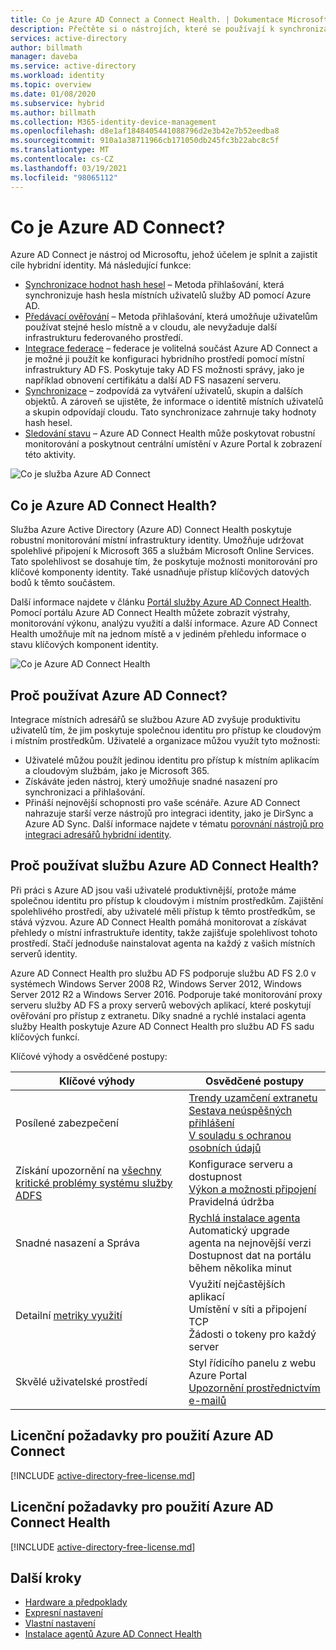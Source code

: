 ```yaml
---
title: Co je Azure AD Connect a Connect Health. | Dokumentace Microsoftu
description: Přečtěte si o nástrojích, které se používají k synchronizaci a monitorování místního prostředí s využitím Azure AD.
services: active-directory
author: billmath
manager: daveba
ms.service: active-directory
ms.workload: identity
ms.topic: overview
ms.date: 01/08/2020
ms.subservice: hybrid
ms.author: billmath
ms.collection: M365-identity-device-management
ms.openlocfilehash: d8e1af1848405441088796d2e3b42e7b52eedba8
ms.sourcegitcommit: 910a1a38711966cb171050db245fc3b22abc8c5f
ms.translationtype: MT
ms.contentlocale: cs-CZ
ms.lasthandoff: 03/19/2021
ms.locfileid: "98065112"
---
```

# <a name="what-is-azure-ad-connect"></a>Co je Azure AD Connect?

Azure AD Connect je nástroj od Microsoftu, jehož účelem je splnit a zajistit cíle hybridní identity.  Má následující funkce:
     
- [Synchronizace hodnot hash hesel](whatis-phs.md) – Metoda přihlašování, která synchronizuje hash hesla místních uživatelů služby AD pomocí Azure AD.
- [Předávací ověřování](how-to-connect-pta.md) – Metoda přihlašování, která umožňuje uživatelům používat stejné heslo místně a v cloudu, ale nevyžaduje další infrastrukturu federovaného prostředí.
- [Integrace federace](how-to-connect-fed-whatis.md) – federace je volitelná součást Azure AD Connect a je možné ji použít ke konfiguraci hybridního prostředí pomocí místní infrastruktury AD FS. Poskytuje taky AD FS možnosti správy, jako je například obnovení certifikátu a další AD FS nasazení serveru.
- [Synchronizace](how-to-connect-sync-whatis.md) – zodpovídá za vytváření uživatelů, skupin a dalších objektů.  A zároveň se ujistěte, že informace o identitě místních uživatelů a skupin odpovídají cloudu.  Tato synchronizace zahrnuje taky hodnoty hash hesel.
- [Sledování stavu](whatis-azure-ad-connect.md#what-is-azure-ad-connect-health) – Azure AD Connect Health může poskytovat robustní monitorování a poskytnout centrální umístění v Azure Portal k zobrazení této aktivity. 


![Co je služba Azure AD Connect](./media/whatis-hybrid-identity/arch.png)



## <a name="what-is-azure-ad-connect-health"></a>Co je Azure AD Connect Health?

Služba Azure Active Directory (Azure AD) Connect Health poskytuje robustní monitorování místní infrastruktury identity. Umožňuje udržovat spolehlivé připojení k Microsoft 365 a službám Microsoft Online Services.  Tato spolehlivost se dosahuje tím, že poskytuje možnosti monitorování pro klíčové komponenty identity. Také usnadňuje přístup klíčových datových bodů k těmto součástem.

Další informace najdete v článku [Portál služby Azure AD Connect Health](https://aka.ms/aadconnecthealth). Pomocí portálu Azure AD Connect Health můžete zobrazit výstrahy, monitorování výkonu, analýzu využití a další informace. Azure AD Connect Health umožňuje mít na jednom místě a v jediném přehledu informace o stavu klíčových komponent identity.

![Co je Azure AD Connect Health](./media/whatis-hybrid-identity-health/aadconnecthealth2.png)

## <a name="why-use-azure-ad-connect"></a>Proč používat Azure AD Connect?
Integrace místních adresářů se službou Azure AD zvyšuje produktivitu uživatelů tím, že jim poskytuje společnou identitu pro přístup ke cloudovým i místním prostředkům. Uživatelé a organizace můžou využít tyto možnosti:

* Uživatelé můžou použít jedinou identitu pro přístup k místním aplikacím a cloudovým službám, jako je Microsoft 365.
* Získáváte jeden nástroj, který umožňuje snadné nasazení pro synchronizaci a přihlašování.
* Přináší nejnovější schopnosti pro vaše scénáře. Azure AD Connect nahrazuje starší verze nástrojů pro integraci identity, jako je DirSync a Azure AD Sync. Další informace najdete v tématu [porovnání nástrojů pro integraci adresářů hybridní identity](plan-hybrid-identity-design-considerations-tools-comparison.md).

## <a name="why-use-azure-ad-connect-health"></a>Proč používat službu Azure AD Connect Health?
Při práci s Azure AD jsou vaši uživatelé produktivnější, protože máme společnou identitu pro přístup k cloudovým i místním prostředkům. Zajištění spolehlivého prostředí, aby uživatelé měli přístup k těmto prostředkům, se stává výzvou.  Azure AD Connect Health pomáhá monitorovat a získávat přehledy o místní infrastruktuře identity, takže zajišťuje spolehlivost tohoto prostředí. Stačí jednoduše nainstalovat agenta na každý z vašich místních serverů identity.

Azure AD Connect Health pro službu AD FS podporuje službu AD FS 2.0 v systémech Windows Server 2008 R2, Windows Server 2012, Windows Server 2012 R2 a Windows Server 2016. Podporuje také monitorování proxy serveru služby AD FS a proxy serverů webových aplikací, které poskytují ověřování pro přístup z extranetu. Díky snadné a rychlé instalaci agenta služby Health poskytuje Azure AD Connect Health pro službu AD FS sadu klíčových funkcí.

Klíčové výhody a osvědčené postupy:

|Klíčové výhody|Osvědčené postupy|
|-----|-----|
|Posílené zabezpečení|[Trendy uzamčení extranetu](how-to-connect-health-adfs.md#usage-analytics-for-ad-fs)</br>[Sestava neúspěšných přihlášení](how-to-connect-health-adfs-risky-ip.md)</br>[V souladu s ochranou osobních údajů](reference-connect-health-user-privacy.md)|
|Získání upozornění na [všechny kritické problémy systému služby ADFS](how-to-connect-health-alert-catalog.md#alerts-for-active-directory-federation-services)|Konfigurace serveru a dostupnost</br>[Výkon a možnosti připojení](how-to-connect-health-adfs.md#performance-monitoring-for-ad-fs)</br>Pravidelná údržba|
|Snadné nasazení a Správa|[Rychlá instalace agenta](how-to-connect-health-agent-install.md#install-the-agent-for-ad-fs)</br>Automatický upgrade agenta na nejnovější verzi</br>Dostupnost dat na portálu během několika minut|
Detailní [metriky využití](how-to-connect-health-adfs.md#usage-analytics-for-ad-fs)|Využití nejčastějších aplikací</br>Umístění v síti a připojení TCP</br>Žádosti o tokeny pro každý server|
|Skvělé uživatelské prostředí|Styl řídicího panelu z webu Azure Portal</br>[Upozornění prostřednictvím e-mailů](how-to-connect-health-adfs.md#alerts-for-ad-fs)|


## <a name="license-requirements-for-using-azure-ad-connect"></a>Licenční požadavky pro použití Azure AD Connect

[!INCLUDE [active-directory-free-license.md](../../../includes/active-directory-free-license.md)]

## <a name="license-requirements-for-using-azure-ad-connect-health"></a>Licenční požadavky pro použití Azure AD Connect Health
[!INCLUDE [active-directory-free-license.md](../../../includes/active-directory-p1-license.md)]

## <a name="next-steps"></a>Další kroky

- [Hardware a předpoklady](how-to-connect-install-prerequisites.md) 
- [Expresní nastavení](how-to-connect-install-express.md)
- [Vlastní nastavení](how-to-connect-install-custom.md)
- [Instalace agentů Azure AD Connect Health](how-to-connect-health-agent-install.md)
